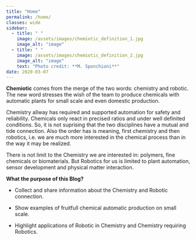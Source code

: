 ```yaml
---
title: "Home"
permalink: /home/
classes: wide
sidebar:
  - title: " "
    image: /assets/images/chemiotic_definition_1.jpg
    image_alt: "image"
  - title: " "
    image: /assets/images/chemiotic_definition_2.jpg
    image_alt: "image"
    text: "Photo credit: **M. Sponchioni**"
date: 2020-03-07
---
```


**Chemiotic** comes from the merge of the two words: chemistry and robotic. The new word stresses the wish of the team to produce chemicals with automatic plants for small scale and even domestic production.

Chemistry allway has required and supported automation for safety and reliability. Chemicals only react in precised ratios and under well definited conditions. So, it is not suprising that the two disciplines have a mutual and tide connection. Also the order has is meaning, first chemistry and then robotics, i.e. we are much more interested in the chemical process than in the way it may be realized. 

There is not limit to the Chemistry we are interested in: polymers, fine chemicals or biomaterials. But Robotics for us is limited to plant automation, sensor development and physical matter interaction.

**What the purpose of this Blog?**

- Collect and share information about the Chemistry and Robotic connection. 

- Show examples of fruitfull chemical automatic production on small scale.

- Highlight applications of Robotic in Chemistry and Chemistry requiring Robotics.